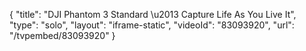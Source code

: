 {
    "title": "DJI Phantom 3 Standard \u2013 Capture Life As You Live It",
    "type": "solo",
    "layout": "iframe-static",
    "videoId": "83093920",
    "url": "\/tvpembed\/83093920"
}